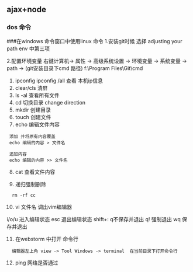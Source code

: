 ## ajax+node 

### dos 命令
###在windows 命令窗口中使用linux  命令
1.安装git时候 选择 adjusting your path env 中第三项

2.配置环境变量
 右键计算机-> 属性 -> 高级系统设置 -> 环境变量 -> 系统变量 -> path -> (git安装目录下cmd 路径) f:\Program Files\Git\cmd
 
1. ipconfig  ipconfig /all 查看 本机ip信息
2. clear/cls 清屏
3. ls -al  查看所有文件
4. cd 切换目录 change direction
5. mkdir  创建目录
6. touch 创建文件
7. echo 编辑文件内容

```
 添加 并将原有内容覆盖
 echo 编辑的内容 > 文件名 
 
 追加内容
 echo 编辑的内容 >> 文件名 
```
 8. cat 查看文件内容
 
 9. 递归强制删除
 ```
   rm -rf cc
```
10. vi 文件名 调出vim编辑器

 i/o/u 进入编辑状态 esc 退出编辑状态 shift+: q不保存并退出 q! 强制退出 wq 保存并退出
 
11. 在webstorm 中打开 命令行 
```
  编辑器左上角 view -> Tool Windows -> terminal  在当前目录下打开命令行
```
12. ping 网络是否通过